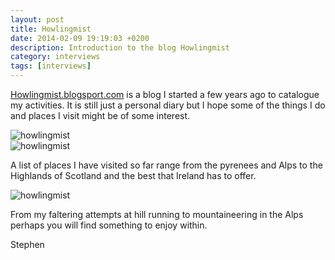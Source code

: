 ```yaml
---
layout: post
title: Howlingmist
date: 2014-02-09 19:19:03 +0200
description: Introduction to the blog Howlingmist
category: interviews
tags: [interviews]
---
```

<a href="http://www.howlingmist.blogspot.com" target="_blank">Howlingmist.blogsport.com</a> is a blog I started a few years ago to catalogue my activities.  It is still just a personal diary but I hope some of the things I do and places I visit might be of some interest.

<img src="http://farm6.staticflickr.com/5544/12413633914_4e5126d2de_o.jpg" alt="howlingmist">
<!--more--><br>

<img src="http://farm3.staticflickr.com/2861/12413157025_6555d6d691_o.jpg" alt="howlingmist">

A list of places I have visited so far range from the pyrenees and Alps to the Highlands of Scotland and the best that Ireland has to offer.

<img src="http://farm8.staticflickr.com/7293/12413633814_8bffd15c7e_o.jpg" alt="howlingmist">

From my faltering attempts at hill running to mountaineering in the Alps perhaps you will find something to enjoy within.  

Stephen
<br><br>
